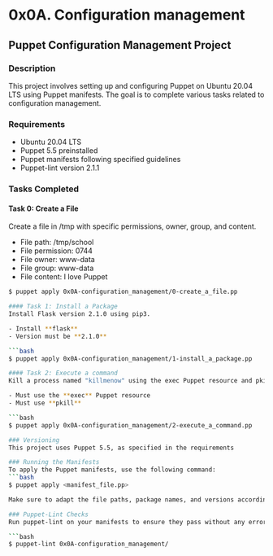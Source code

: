 # 0x0A. Configuration management

## Puppet Configuration Management Project

### Description
This project involves setting up and configuring Puppet on Ubuntu 20.04 LTS using Puppet manifests. The goal is to complete various tasks related to configuration management.

### Requirements
- Ubuntu 20.04 LTS
- Puppet 5.5 preinstalled
- Puppet manifests following specified guidelines
- Puppet-lint version 2.1.1

### Tasks Completed

#### Task 0: Create a File
Create a file in /tmp with specific permissions, owner, group, and content.

- File path: /tmp/school
- File permission: 0744
- File owner: www-data
- File group: www-data
- File content: I love Puppet

```bash
$ puppet apply 0x0A-configuration_management/0-create_a_file.pp

#### Task 1: Install a Package
Install Flask version 2.1.0 using pip3.

- Install **flask**
- Version must be **2.1.0**

```bash
$ puppet apply 0x0A-configuration_management/1-install_a_package.pp

#### Task 2: Execute a command
Kill a process named "killmenow" using the exec Puppet resource and pkill.

- Must use the **exec** Puppet resource
- Must use **pkill**

```bash
$ puppet apply 0x0A-configuration_management/2-execute_a_command.pp

### Versioning
This project uses Puppet 5.5, as specified in the requirements

### Running the Manifests
To apply the Puppet manifests, use the following command:
```bash
$ puppet apply <manifest_file.pp>

Make sure to adapt the file paths, package names, and versions according to your needs.

### Puppet-Lint Checks
Run puppet-lint on your manifests to ensure they pass without any errors.

```bash
$ puppet-lint 0x0A-configuration_management/